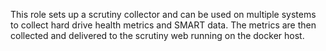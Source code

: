 This role sets up a scrutiny collector and can be used on multiple systems to collect hard drive health metrics and SMART data. The metrics are then collected and delivered to the scrutiny web running on the docker host.
